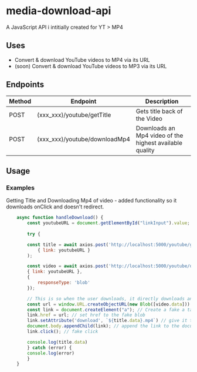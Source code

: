 # media-download-api
<p>A JavaScript API i intitially created for YT > MP4</p>

## Uses
<ul>
    <li>Convert & download YouTube videos to MP4 via its URL</li>
    <li>(soon) Convert & download YouTube videos to MP3 via its URL</li>
</ul>

## Endpoints

| Method  | Endpoint | Description |
-------------------------|--------------------------|---------------|
|POST | (xxx_xxx)/youtube/getTitle | Gets title back of the Video  |
|POST  | (xxx_xxx)/youtube/downloadMp4 | Downloads an Mp4 video of the highest available quality  |

## Usage

### Examples
<p>Getting Title and Downloading Mp4 of video - added functionality so it downloads onClick and doesn't redirect. </p>

```js
    async function handleDownload() {
        const youtubeURL = document.getElementById("linkInput").value;
    
        try {

        const title = await axios.post('http://localhost:5000/youtube/getTitle', 
            { link: youtubeURL }
        );

        const video = await axios.post('http://localhost:5000/youtube/downloadMp4', 
        { link: youtubeURL }, 
        {
            responseType: 'blob'
        });

        // This is so when the user downloads, it directly downloads and doesnt redirect to another page
        const url = window.URL.createObjectURL(new Blob([video.data])) // Create a URL using the blob data
        const link = document.createElement("a"); // Create a fake a tag
        link.href = url; // set href to the fake blob
        link.setAttribute('download', `${title.data}.mp4`) // give it the attribute download, and make sure its mp4
        document.body.appendChild(link); // append the link to the document
        link.click(); // fake click

        console.log(title.data)
        } catch (error) {
        console.log(error)
        }
    }
```
